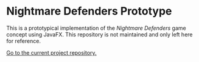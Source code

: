 # Nightmare Defenders Prototype

This is a prototypical implementation of the _Nightmare Defenders_ game concept using JavaFX. 
This repository is not maintained and only left here for reference.

[Go to the current project repository.](https://github.com/spring-studio-2016/monsters)
